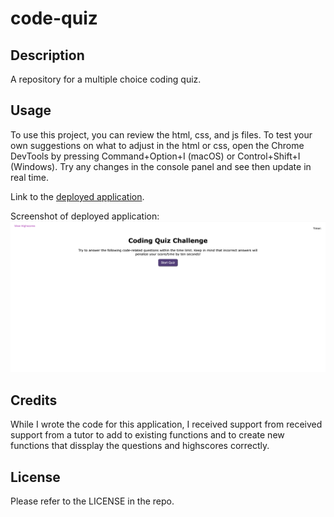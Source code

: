 # code-quiz

## Description
A repository for a multiple choice coding quiz. 

## Usage

To use this project, you can review the html, css, and js files. To test your own suggestions on what to adjust in the html or css, open the Chrome DevTools by pressing Command+Option+I (macOS) or Control+Shift+I (Windows). Try any changes in the console panel and see then update in real time. 

Link to the [deployed application](https://amandajduva.github.io/code-quiz/). 

Screenshot of deployed application:
![deployed application](assets/coding-quiz-screenshot.png)

## Credits

While I wrote the code for this application, I received support from received support from a tutor to add to existing functions and to create new functions that dissplay the questions and highscores correctly. 

## License

Please refer to the LICENSE in the repo.
